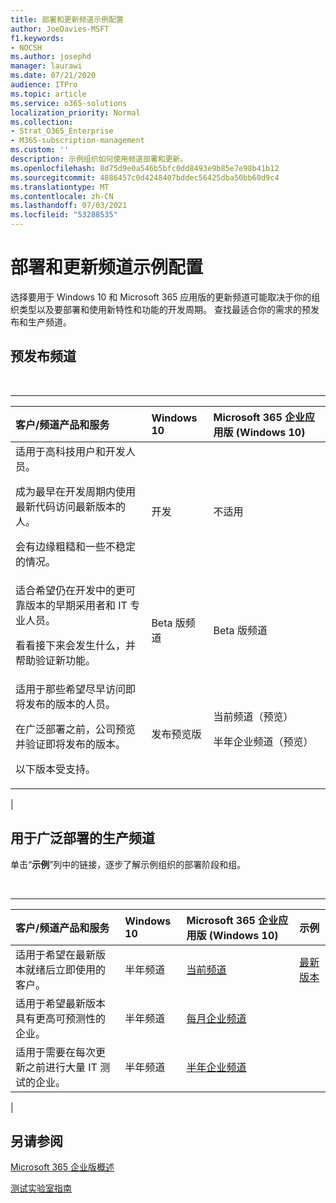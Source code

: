 ```yaml
---
title: 部署和更新频道示例配置
author: JoeDavies-MSFT
f1.keywords:
- NOCSH
ms.author: josephd
manager: laurawi
ms.date: 07/21/2020
audience: ITPro
ms.topic: article
ms.service: o365-solutions
localization_priority: Normal
ms.collection:
- Strat_O365_Enterprise
- M365-subscription-management
ms.custom: ''
description: 示例组织如何使用频道部署和更新。
ms.openlocfilehash: 8d75d9e0a546b5bfc0dd8493e9b85e7e98b41b12
ms.sourcegitcommit: 4886457c0d4248407bddec56425dba50bb60d9c4
ms.translationtype: MT
ms.contentlocale: zh-CN
ms.lasthandoff: 07/03/2021
ms.locfileid: "53288535"
---
```

# <a name="deployment-and-update-channel-example-configurations"></a>部署和更新频道示例配置

选择要用于 Windows 10 和 Microsoft 365 应用版的更新频道可能取决于你的组织类型以及要部署和使用新特性和功能的开发周期。 查找最适合你的需求的预发布和生产频道。

## <a name="pre-release-channels"></a>预发布频道

<br>

****

|客户/频道产品和服务|Windows 10|Microsoft 365 企业应用版 (Windows 10)|
|:-------|:-------|:-----|
|适用于高科技用户和开发人员。 <p> 成为最早在开发周期内使用最新代码访问最新版本的人。 <p> 会有边缘粗糙和一些不稳定的情况。|开发|不适用|
|适合希望仍在开发中的更可靠版本的早期采用者和 IT 专业人员。 <p> 看看接下来会发生什么，并帮助验证新功能。|Beta 版频道|Beta 版频道|
|适用于那些希望尽早访问即将发布的版本的人员。 <p> 在广泛部署之前，公司预览并验证即将发布的版本。 <p> 以下版本受支持。|发布预览版|当前频道（预览） <p> 半年企业频道（预览）|
|

## <a name="production-channels-for-broad-deployment"></a>用于广泛部署的生产频道

单击“**示例**”列中的链接，逐步了解示例组织的部署阶段和组。

<br>

****

|客户/频道产品和服务|Windows 10|Microsoft 365 企业应用版 (Windows 10)|示例|
|:-------|:-------|:-----|:-------|
|适用于希望在最新版本就绪后立即使用的客户。|半年频道|[当前频道](/deployoffice/overview-update-channels#current-channel-overview)|[最新版本](deploy-update-channels-examples-rapid-deploy.md)|
|适用于希望最新版本具有更高可预测性的企业。|半年频道|[每月企业频道](/deployoffice/overview-update-channels#monthly-enterprise-channel-overview)||
|适用于需要在每次更新之前进行大量 IT 测试的企业。|半年频道|[半年企业频道](/deployoffice/overview-update-channels#semi-annual-enterprise-channel-overview)||
|

## <a name="see-also"></a>另请参阅

[Microsoft 365 企业版概述](microsoft-365-overview.md)

[测试实验室指南](m365-enterprise-test-lab-guides.md)